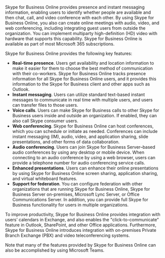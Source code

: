 Skype for Business Online provides presence and instant messaging information, enabling users to identify whether people are available and then chat, call, and video conference with each other. By using Skype for Business Online, you also can create online meetings with audio, video, and web conferencing, including integrating guest users from outside the organization. You can implement multiparty high-definition (HD) video with hardware that supports this capability. 
Skype for Business Online is available as part of most Microsoft 365 subscriptions. 

Skype for Business Online provides the following key features:
- **Real-time presence**. Users get availability and location information to make it easier for them to choose the best method of communication with their co-workers. Skype for Business Online tracks presence information for all Skype for Business Online users, and it provides this information to the Skype for Business client and other apps such as Outlook.
- **Instant messaging**. Users can utilize standard text-based instant messages to communicate in real time with multiple users, and users can transfer files to those users.
- **Voice calls**. Users can make Skype for Business calls to other Skype for Business users inside and outside an organization.  If enabled, they can also call Skype consumer users.
- **Web conferencing**. Skype for Business Online can host conferences, which you can schedule or initiate as needed. Conferences can include instant messaging (IM), audio, video, and application sharing, slide presentations, and other forms of data collaboration.
- **Audio conferencing**. Users can join Skype for Business Server–based audio conferences by using any desktop or mobile device. When connecting to an audio conference by using a web browser, users can provide a telephone number for audio conferencing service calls.
- **Enhanced presentations**. Users can enhance their online presentations by using Skype for Business Online screen sharing, application sharing, and virtual whiteboard features.
- **Support for federation**. You can configure federation with other organizations that are running Skype for Business Online, Skype for Business Server on-premises, Microsoft Lync Server, or Office Communications Server. In addition, you can provide full Skype for Business functionality for users in multiple organizations.

To improve productivity, Skype for Business Online provides integration with users’ calendars in Exchange, and also enables the "click-to-communicate" feature in Outlook, SharePoint, and other Office applications. Furthermore, Skype for Business Online introduces integration with on-premises Private Branch Exchange (PBX) and video teleconferencing systems.

Note that many of the features provided by Skype for Business Online can also be accomplished by using Microsoft Teams. 
